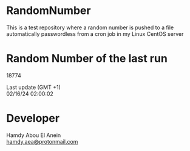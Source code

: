 # RandomNumber    
This is a test repository where a random number is pushed to a file automatically passwordless from a cron job in my Linux CentOS server    
# Random Number of the last run   
18774
      
Last update (GMT +1)    
02/16/24 02:00:02
# Developer    
Hamdy Abou El Anein   
hamdy.aea@protonmail.com
